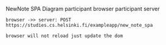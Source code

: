 NewNote SPA Diagram
    participant browser
    participant server

    browser ->> server: POST https://studies.cs.helsinki.fi/exampleapp/new_note_spa

    browser will not reload just update the dom 
